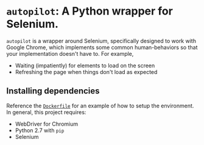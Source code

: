 # `autopilot`: A Python wrapper for Selenium.

`autopilot` is a wrapper around Selenium, specifically designed to work with
Google Chrome, which implements some common human-behaviors so that your
implementation doesn't have to. For example,

* Waiting (impatiently) for elements to load on the screen
* Refreshing the page when things don't load as expected

## Installing dependencies

Reference the [`Dockerfile`](Dockerfile) for an example of how to setup the
environment. In general, this project requires:

* WebDriver for Chromium
* Python 2.7 with `pip`
* Selenium
